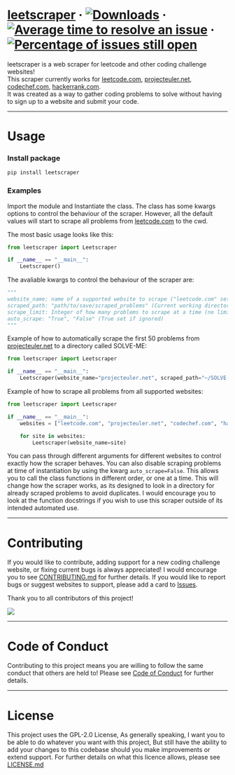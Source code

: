 # [leetscraper](https://pypi.org/project/leetscraper/ "leetscraper on pypi") &middot; [![Downloads](https://pepy.tech/badge/leetscraper)](https://pepy.tech/project/leetscraper "Total downloads from pypi") &middot; [![Average time to resolve an issue](http://isitmaintained.com/badge/resolution/pavocracy/leetscraper.svg)](http://isitmaintained.com/project/pavocracy/leetscraper "Average time to resolve an issue") &middot; [![Percentage of issues still open](http://isitmaintained.com/badge/open/pavocracy/leetscraper.svg)](http://isitmaintained.com/project/pavocracy/leetscraper "Percentage of issues still open")
leetscraper is a web scraper for leetcode and other coding challenge websites!  
This scraper currently works for 
[leetcode.com](https://leetcode.com "leetcode website"), 
[projecteuler.net](https://projecteuler.net "projecteuler website"), 
[codechef.com](https://codechef.com "codechef website"), 
[hackerrank.com](https://hackerrank.com "hackerrank website").  
It was created as a way to gather coding problems to solve without having to sign up to a website and submit your code.

***

# Usage
  
### Install package
```python
pip install leetscraper
```

### Examples

Import the module and Instantiate the class. The class has some kwargs options to control the behaviour of the scraper.
However, all the default values will start to scrape all problems from [leetcode.com](https://leetcode.com "leetcode website") to the cwd.
  
The most basic usage looks like this:
```python
from leetscraper import Leetscraper

if __name__ == "__main__":
    Leetscraper()
```

The avaliable kwargs to control the behaviour of the scraper are:
```python
"""
website_name: name of a supported website to scrape ("leetcode.com" set if ignored)
scraped_path: "path/to/save/scraped_problems" (Current working directory set if ignored)
scrape_limit: Integer of how many problems to scrape at a time (no limit set if ignored)
auto_scrape: "True", "False" (True set if ignored)
"""
```

Example of how to automatically scrape the first 50 problems from [projecteuler.net](https://projecteuler.net "project euler website") to a directory called SOLVE-ME:
```python
from leetscraper import Leetscraper

if __name__ == "__main__":
    Leetscraper(website_name="projecteuler.net", scraped_path="~/SOLVE-ME", scrape_limit=50)
```

Example of how to scrape all problems from all supported websites:
```python
from leetscraper import Leetscraper

if __name__ == "__main__":
    websites = ["leetcode.com", "projecteuler.net", "codechef.com", "hackerrank.com"]

    for site in websites:
        Leetscraper(website_name=site)
```

You can pass through different arguments for different websites to control exactly how the scraper behaves.
You can also disable scraping problems at time of instantiation by using the kwarg `auto_scrape=False`.
This allows you to call the class functions in different order, or one at a time.
This will change how the scraper works, as its designed to look in a directory for already scraped problems to avoid duplicates.
I would encourage you to look at the function docstrings if you wish to use this scraper outside of its intended automated use.

***

# Contributing
If you would like to contribute, adding support for a new coding challenge website, or fixing current bugs is always appreciated!
I would encourage you to see [CONTRIBUTING.md](https://github.com/Pavocracy/leetscraper/blob/main/docs/CONTRIBUTING.md "Contributing doc") for further details.
If you would like to report bugs or suggest websites to support, please add a card to [Issues](https://github.com/Pavocracy/leetscraper/issues "Github issues").  
  
Thank you to all contributors of this project!  
  
<a href="https://github.com/pavocracy/leetscraper/graphs/contributors">
  <img src="https://contrib.rocks/image?repo=pavocracy/leetscraper" />
</a>  

***

# Code of Conduct

Contributing to this project means you are willing to follow the same conduct that others are held to! Please see [Code of Conduct](https://github.com/Pavocracy/leetscraper/blob/main/docs/CODE_OF_CONDUCT.md "Code of conduct doc") for further details.

***

# License
This project uses the GPL-2.0 License, As generally speaking, I want you to be able to do whatever you want with this project, But still have the ability to add your changes
to this codebase should you make improvements or extend support.
For further details on what this licence allows, please see [LICENSE.md](https://github.com/Pavocracy/leetscraper/blob/main/LICENSE.md "GPL v2 Licence")
